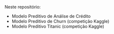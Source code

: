 Neste repositório:

- Modelo Preditivo de Análise de Crédito
- Modelo Preditivo de Churn (competição Kaggle)
- Modelo Preditivo Titanic (competição Kaggle)

